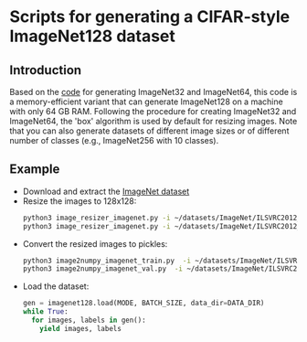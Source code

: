# Scripts for generating a CIFAR-style ImageNet128 dataset

## Introduction
Based on the [code](https://github.com/PatrykChrabaszcz/Imagenet32_Scripts) for generating ImageNet32 and ImageNet64, this code is a memory-efficient variant that can generate ImageNet128 on a machine with only 64 GB RAM. Following the procedure for creating ImageNet32 and ImageNet64, the 'box' algorithm is used by default for resizing images. Note that you can also generate datasets of different image sizes or of different number of classes (e.g., ImageNet256 with 10 classes).

## Example
- Download and extract the [ImageNet dataset](http://www.image-net.org/challenges/LSVRC/2012/nonpub-downloads)
- Resize the images to 128x128:
  ```sh
  python3 image_resizer_imagenet.py -i ~/datasets/ImageNet/ILSVRC2012_img_train -o ~/datasets/ImageNet/ILSVRC2012_img_train_128 -r
  python3 image_resizer_imagenet.py -i ~/datasets/ImageNet/ILSVRC2012_img_val -o ~/datasets/ImageNet/ILSVRC2012_img_val_128
  ```
- Convert the resized images to pickles:
  ```sh
  python3 image2numpy_imagenet_train.py  -i ~/datasets/ImageNet/ILSVRC2012_img_train_128/box -o ~/datasets/ImageNet128
  python3 image2numpy_imagenet_val.py  -i ~/datasets/ImageNet/ILSVRC2012_img_val_128/box -o ~/datasets/ImageNet128
  ```
- Load the dataset:
  ```py
  gen = imagenet128.load(MODE, BATCH_SIZE, data_dir=DATA_DIR)
  while True:
    for images, labels in gen():
      yield images, labels
  ```
